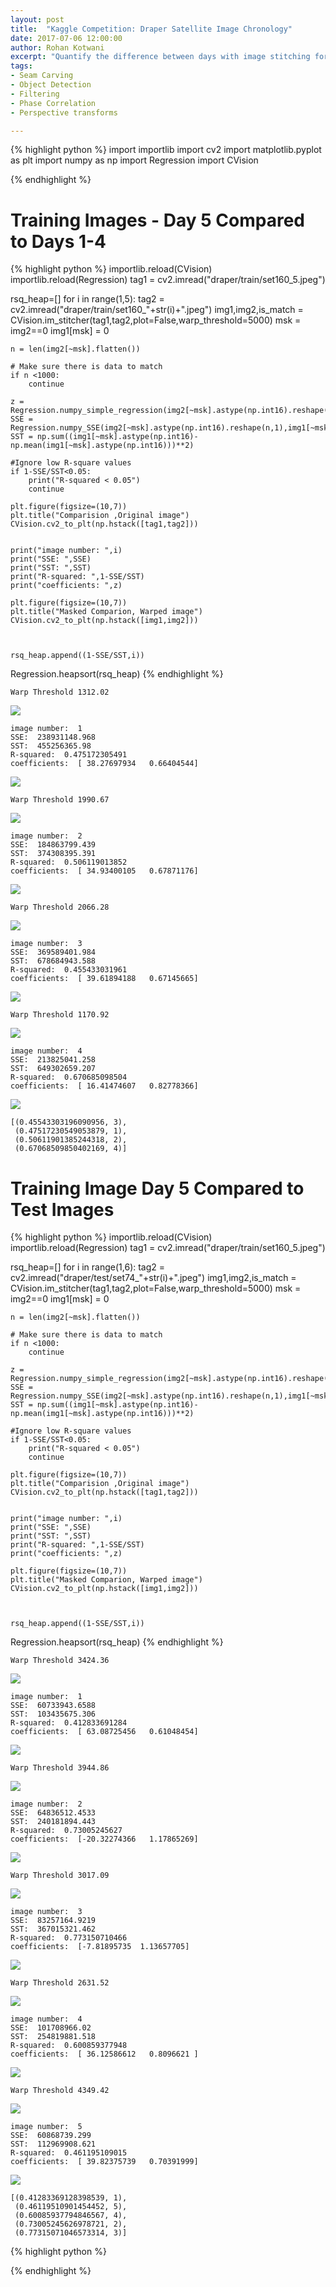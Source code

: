 ```yaml
---
layout: post
title:  "Kaggle Competition: Draper Satellite Image Chronology"
date: 2017-07-06 12:00:00
author: Rohan Kotwani
excerpt: "Quantify the difference between days with image stitching for Draper Satellite Image Chronology"
tags: 
- Seam Carving
- Object Detection
- Filtering
- Phase Correlation
- Perspective transforms

---
```



{% highlight python %}
import importlib
import cv2
import matplotlib.pyplot as plt
import numpy as np
import Regression
import CVision

{% endhighlight %}

# Training Images - Day 5 Compared to Days 1-4 


{% highlight python %}
importlib.reload(CVision)
importlib.reload(Regression)
tag1 = cv2.imread("draper/train/set160_5.jpeg")

rsq_heap=[]
for i in range(1,5):
    tag2 = cv2.imread("draper/train/set160_"+str(i)+".jpeg")
    img1,img2,is_match = CVision.im_stitcher(tag1,tag2,plot=False,warp_threshold=5000)
    msk = img2==0
    img1[msk] = 0
    
    n = len(img2[~msk].flatten())
    
    # Make sure there is data to match
    if n <1000:
        continue
        
    z = Regression.numpy_simple_regression(img2[~msk].astype(np.int16).reshape(n,1),img1[~msk].astype(np.int16).flatten())
    SSE = Regression.numpy_SSE(img2[~msk].astype(np.int16).reshape(n,1),img1[~msk].astype(np.int16).flatten(),z)
    SST = np.sum((img1[~msk].astype(np.int16)-np.mean(img1[~msk].astype(np.int16)))**2)
    
    #Ignore low R-square values
    if 1-SSE/SST<0.05:
        print("R-squared < 0.05")
        continue
    
    plt.figure(figsize=(10,7))
    plt.title("Comparision ,Original image")
    CVision.cv2_to_plt(np.hstack([tag1,tag2]))
    
    
    print("image number: ",i)
    print("SSE: ",SSE)
    print("SST: ",SST)
    print("R-squared: ",1-SSE/SST)
    print("coefficients: ",z)
    
    plt.figure(figsize=(10,7))
    plt.title("Masked Comparion, Warped image")
    CVision.cv2_to_plt(np.hstack([img1,img2]))



    rsq_heap.append((1-SSE/SST,i))
    
Regression.heapsort(rsq_heap)
{% endhighlight %}

    Warp Threshold 1312.02



<p><img src='/draper-satellite-example/output_2_1.png' /></p>


    image number:  1
    SSE:  238931148.968
    SST:  455256365.98
    R-squared:  0.475172305491
    coefficients:  [ 38.27697934   0.66404544]



<p><img src='/draper-satellite-example/output_2_3.png' /></p>


    Warp Threshold 1990.67



<p><img src='/draper-satellite-example/output_2_5.png' /></p>


    image number:  2
    SSE:  184863799.439
    SST:  374308395.391
    R-squared:  0.506119013852
    coefficients:  [ 34.93400105   0.67871176]



<p><img src='/draper-satellite-example/output_2_7.png' /></p>


    Warp Threshold 2066.28



<p><img src='/draper-satellite-example/output_2_9.png' /></p>


    image number:  3
    SSE:  369589401.984
    SST:  678684943.588
    R-squared:  0.455433031961
    coefficients:  [ 39.61894188   0.67145665]



<p><img src='/draper-satellite-example/output_2_11.png' /></p>


    Warp Threshold 1170.92



<p><img src='/draper-satellite-example/output_2_13.png' /></p>


    image number:  4
    SSE:  213825041.258
    SST:  649302659.207
    R-squared:  0.670685098504
    coefficients:  [ 16.41474607   0.82778366]



<p><img src='/draper-satellite-example/output_2_15.png' /></p>





    [(0.45543303196090956, 3),
     (0.47517230549053879, 1),
     (0.50611901385244318, 2),
     (0.67068509850402169, 4)]



# Training Image Day 5 Compared to Test Images 


{% highlight python %}
importlib.reload(CVision)
importlib.reload(Regression)
tag1 = cv2.imread("draper/train/set160_5.jpeg")

rsq_heap=[]
for i in range(1,6):
    tag2 = cv2.imread("draper/test/set74_"+str(i)+".jpeg")
    img1,img2,is_match = CVision.im_stitcher(tag1,tag2,plot=False,warp_threshold=5000)
    msk = img2==0
    img1[msk] = 0
    
    n = len(img2[~msk].flatten())
    
    # Make sure there is data to match
    if n <1000:
        continue
        
    z = Regression.numpy_simple_regression(img2[~msk].astype(np.int16).reshape(n,1),img1[~msk].astype(np.int16).flatten())
    SSE = Regression.numpy_SSE(img2[~msk].astype(np.int16).reshape(n,1),img1[~msk].astype(np.int16).flatten(),z)
    SST = np.sum((img1[~msk].astype(np.int16)-np.mean(img1[~msk].astype(np.int16)))**2)
    
    #Ignore low R-square values
    if 1-SSE/SST<0.05:
        print("R-squared < 0.05")
        continue
    
    plt.figure(figsize=(10,7))
    plt.title("Comparision ,Original image")
    CVision.cv2_to_plt(np.hstack([tag1,tag2]))
    
    
    print("image number: ",i)
    print("SSE: ",SSE)
    print("SST: ",SST)
    print("R-squared: ",1-SSE/SST)
    print("coefficients: ",z)
    
    plt.figure(figsize=(10,7))
    plt.title("Masked Comparion, Warped image")
    CVision.cv2_to_plt(np.hstack([img1,img2]))



    rsq_heap.append((1-SSE/SST,i))
    
Regression.heapsort(rsq_heap)
{% endhighlight %}

    Warp Threshold 3424.36



<p><img src='/draper-satellite-example/output_4_1.png' /></p>


    image number:  1
    SSE:  60733943.6588
    SST:  103435675.306
    R-squared:  0.412833691284
    coefficients:  [ 63.08725456   0.61048454]



<p><img src='/draper-satellite-example/output_4_3.png' /></p>


    Warp Threshold 3944.86



<p><img src='/draper-satellite-example/output_4_5.png' /></p>


    image number:  2
    SSE:  64836512.4533
    SST:  240181894.443
    R-squared:  0.73005245627
    coefficients:  [-20.32274366   1.17865269]



<p><img src='/draper-satellite-example/output_4_7.png' /></p>


    Warp Threshold 3017.09



<p><img src='/draper-satellite-example/output_4_9.png' /></p>


    image number:  3
    SSE:  83257164.9219
    SST:  367015321.462
    R-squared:  0.773150710466
    coefficients:  [-7.81895735  1.13657705]



<p><img src='/draper-satellite-example/output_4_11.png' /></p>


    Warp Threshold 2631.52



<p><img src='/draper-satellite-example/output_4_13.png' /></p>


    image number:  4
    SSE:  101708966.02
    SST:  254819881.518
    R-squared:  0.600859377948
    coefficients:  [ 36.12586612   0.8096621 ]



<p><img src='/draper-satellite-example/output_4_15.png' /></p>


    Warp Threshold 4349.42



<p><img src='/draper-satellite-example/output_4_17.png' /></p>


    image number:  5
    SSE:  60868739.299
    SST:  112969908.621
    R-squared:  0.461195109015
    coefficients:  [ 39.82375739   0.70391999]



<p><img src='/draper-satellite-example/output_4_19.png' /></p>





    [(0.41283369128398539, 1),
     (0.46119510901454452, 5),
     (0.60085937794846567, 4),
     (0.73005245626978721, 2),
     (0.77315071046573314, 3)]




{% highlight python %}

{% endhighlight %}

